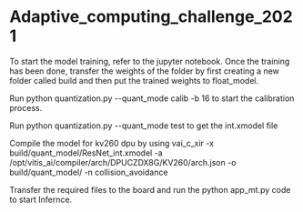 # Adaptive_computing_challenge_2021

To start the model training, refer to the jupyter notebook.
Once the training has been done, transfer the weights of the folder by first creating a new folder called build and then put the trained weights to float_model.

Run python quantization.py --quant_mode calib -b 16 to start the calibration process.

Run python quantization.py --quant_mode test to get the int.xmodel file

Compile the model for kv260 dpu by using vai_c_xir -x build/quant_model/ResNet_int.xmodel -a /opt/vitis_ai/compiler/arch/DPUCZDX8G/KV260/arch.json -o build/quant_model/ -n collision_avoidance

Transfer the required files to the board and run the python app_mt.py code to start Infernce.
